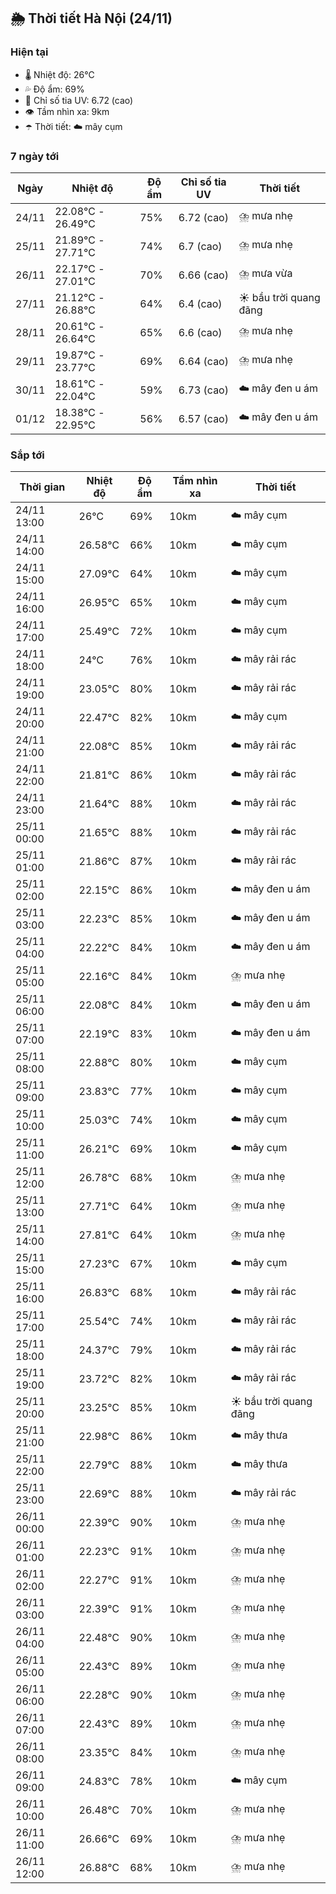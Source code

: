 ## 🌦️ Thời tiết Hà Nội (24/11)

### Hiện tại

- 🌡️ Nhiệt độ: 26℃
- 💦 Độ ẩm: 69%
- 🌟 Chỉ số tia UV: 6.72 (cao)
- 👁️ Tầm nhìn xa: 9km
- ☂️ Thời tiết: ☁️ mây cụm

### 7 ngày tới

| Ngày | Nhiệt độ | Độ ẩm | Chỉ số tia UV | Thời tiết |
| --- | --- | --- | --- | --- |
| 24/11 | 22.08℃ - 26.49℃ | 75% | 6.72 (cao) | ⛈️ mưa nhẹ |
| 25/11 | 21.89℃ - 27.71℃ | 74% | 6.7 (cao) | ⛈️ mưa nhẹ |
| 26/11 | 22.17℃ - 27.01℃ | 70% | 6.66 (cao) | ⛈️ mưa vừa |
| 27/11 | 21.12℃ - 26.88℃ | 64% | 6.4 (cao) | ☀️ bầu trời quang đãng |
| 28/11 | 20.61℃ - 26.64℃ | 65% | 6.6 (cao) | ⛈️ mưa nhẹ |
| 29/11 | 19.87℃ - 23.77℃ | 69% | 6.64 (cao) | ⛈️ mưa nhẹ |
| 30/11 | 18.61℃ - 22.04℃ | 59% | 6.73 (cao) | ☁️ mây đen u ám |
| 01/12 | 18.38℃ - 22.95℃ | 56% | 6.57 (cao) | ☁️ mây đen u ám |

### Sắp tới

| Thời gian | Nhiệt độ | Độ ẩm | Tầm nhìn xa | Thời tiết |
| --- | --- | --- | --- | --- |
| 24/11 13:00 | 26℃ | 69% | 10km | ☁️ mây cụm |
| 24/11 14:00 | 26.58℃ | 66% | 10km | ☁️ mây cụm |
| 24/11 15:00 | 27.09℃ | 64% | 10km | ☁️ mây cụm |
| 24/11 16:00 | 26.95℃ | 65% | 10km | ☁️ mây cụm |
| 24/11 17:00 | 25.49℃ | 72% | 10km | ☁️ mây cụm |
| 24/11 18:00 | 24℃ | 76% | 10km | ☁️ mây rải rác |
| 24/11 19:00 | 23.05℃ | 80% | 10km | ☁️ mây rải rác |
| 24/11 20:00 | 22.47℃ | 82% | 10km | ☁️ mây cụm |
| 24/11 21:00 | 22.08℃ | 85% | 10km | ☁️ mây rải rác |
| 24/11 22:00 | 21.81℃ | 86% | 10km | ☁️ mây rải rác |
| 24/11 23:00 | 21.64℃ | 88% | 10km | ☁️ mây rải rác |
| 25/11 00:00 | 21.65℃ | 88% | 10km | ☁️ mây rải rác |
| 25/11 01:00 | 21.86℃ | 87% | 10km | ☁️ mây rải rác |
| 25/11 02:00 | 22.15℃ | 86% | 10km | ☁️ mây đen u ám |
| 25/11 03:00 | 22.23℃ | 85% | 10km | ☁️ mây đen u ám |
| 25/11 04:00 | 22.22℃ | 84% | 10km | ☁️ mây đen u ám |
| 25/11 05:00 | 22.16℃ | 84% | 10km | ⛈️ mưa nhẹ |
| 25/11 06:00 | 22.08℃ | 84% | 10km | ☁️ mây đen u ám |
| 25/11 07:00 | 22.19℃ | 83% | 10km | ☁️ mây đen u ám |
| 25/11 08:00 | 22.88℃ | 80% | 10km | ☁️ mây cụm |
| 25/11 09:00 | 23.83℃ | 77% | 10km | ☁️ mây cụm |
| 25/11 10:00 | 25.03℃ | 74% | 10km | ☁️ mây cụm |
| 25/11 11:00 | 26.21℃ | 69% | 10km | ☁️ mây cụm |
| 25/11 12:00 | 26.78℃ | 68% | 10km | ⛈️ mưa nhẹ |
| 25/11 13:00 | 27.71℃ | 64% | 10km | ⛈️ mưa nhẹ |
| 25/11 14:00 | 27.81℃ | 64% | 10km | ⛈️ mưa nhẹ |
| 25/11 15:00 | 27.23℃ | 67% | 10km | ☁️ mây cụm |
| 25/11 16:00 | 26.83℃ | 68% | 10km | ☁️ mây rải rác |
| 25/11 17:00 | 25.54℃ | 74% | 10km | ☁️ mây rải rác |
| 25/11 18:00 | 24.37℃ | 79% | 10km | ☁️ mây rải rác |
| 25/11 19:00 | 23.72℃ | 82% | 10km | ☁️ mây rải rác |
| 25/11 20:00 | 23.25℃ | 85% | 10km | ☀️ bầu trời quang đãng |
| 25/11 21:00 | 22.98℃ | 86% | 10km | ☁️ mây thưa |
| 25/11 22:00 | 22.79℃ | 88% | 10km | ☁️ mây thưa |
| 25/11 23:00 | 22.69℃ | 88% | 10km | ☁️ mây rải rác |
| 26/11 00:00 | 22.39℃ | 90% | 10km | ⛈️ mưa nhẹ |
| 26/11 01:00 | 22.23℃ | 91% | 10km | ⛈️ mưa nhẹ |
| 26/11 02:00 | 22.27℃ | 91% | 10km | ⛈️ mưa nhẹ |
| 26/11 03:00 | 22.39℃ | 91% | 10km | ⛈️ mưa nhẹ |
| 26/11 04:00 | 22.48℃ | 90% | 10km | ⛈️ mưa nhẹ |
| 26/11 05:00 | 22.43℃ | 89% | 10km | ⛈️ mưa nhẹ |
| 26/11 06:00 | 22.28℃ | 90% | 10km | ⛈️ mưa nhẹ |
| 26/11 07:00 | 22.43℃ | 89% | 10km | ⛈️ mưa nhẹ |
| 26/11 08:00 | 23.35℃ | 84% | 10km | ⛈️ mưa nhẹ |
| 26/11 09:00 | 24.83℃ | 78% | 10km | ☁️ mây cụm |
| 26/11 10:00 | 26.48℃ | 70% | 10km | ⛈️ mưa nhẹ |
| 26/11 11:00 | 26.66℃ | 69% | 10km | ⛈️ mưa nhẹ |
| 26/11 12:00 | 26.88℃ | 68% | 10km | ⛈️ mưa nhẹ |
